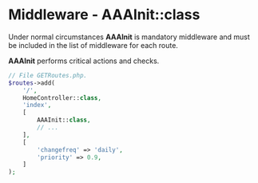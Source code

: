 # Middleware - AAAInit::class

Under normal circumstances **AAAInit** is mandatory middleware and must be included in the list of middleware for each route.

**AAAInit** performs critical actions and checks.

```php
// File GETRoutes.php.
$routes->add(
    '/',
    HomeController::class,
    'index',
    [
        AAAInit::class,
        // ...
    ],
    [
        'changefreq' => 'daily',
        'priority' => 0.9,
    ]
);
```
